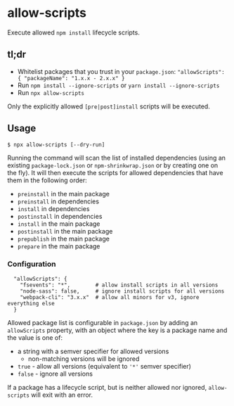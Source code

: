 # allow-scripts

Execute allowed `npm install` lifecycle scripts. 

## tl;dr

- Whitelist packages that you trust in your `package.json`: `"allowScripts": { "packageName": "1.x.x - 2.x.x" }`
- Run `npm install --ignore-scripts` or `yarn install --ignore-scripts`
- Run `npx allow-scripts`

Only the explicitly allowed `[pre|post]install` scripts will be executed.


## Usage

```
$ npx allow-scripts [--dry-run]
```

Running the command will scan the list of installed dependencies (using an existing `package-lock.json` or `npm-shrinkwrap.json` or by creating one on the fly). It will then execute the scripts for allowed dependencies that have them in the following order:

- `preinstall` in the main package
- `preinstall` in dependencies
- `install` in dependencies
- `postinstall` in dependencies
- `install` in the main package
- `postinstall` in the main package
- `prepublish` in the main package
- `prepare` in the main package

### Configuration

```
  "allowScripts": {
    "fsevents": "*",        # allow install scripts in all versions
    "node-sass": false,     # ignore install scripts for all versions
    "webpack-cli": "3.x.x"  # allow all minors for v3, ignore everything else
  }
```

Allowed package list is configurable in `package.json` by adding an `allowScripts` property, with an object where the key is a package name and the value is one of:

* a string with a semver specifier for allowed versions
  - non-matching versions will be ignored
* `true` - allow all versions (equivalent to `'*'` semver specifier)
* `false` - ignore all versions

If a package has a lifecycle script, but is neither allowed nor ignored, `allow-scripts` will exit with an error.
